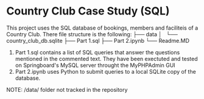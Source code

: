 # Country Club Case Study (SQL)

This project uses the SQL database of bookings, members and faciliteis of a Country Club.
There file structure is the following:
├── data
│   └── country_club_db.sqlite
├── Part 1.sql
├── Part 2.ipynb
└── Readme.MD

1. Part 1.sql contains a list of SQL queries that answer the questions mentioned in the commented text. They have been exectuted and tested on Springboard's MySQL server throught the MyPHPAdmin GUI
2. Part 2.ipynb uses Python to submit queries to a local SQLite copy of the database.


NOTE: /data/ folder not tracked in the repository
